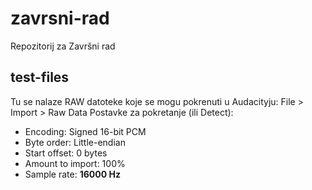 # zavrsni-rad
Repozitorij za Završni rad

## test-files
Tu se nalaze RAW datoteke koje se mogu pokrenuti u Audacityju: File > Import > Raw Data
Postavke za pokretanje (ili Detect): 
  - Encoding: Signed 16-bit PCM
  - Byte order: Little-endian
  - Start offset: 0 bytes
  - Amount to import: 100%
  - Sample rate: **16000 Hz**
